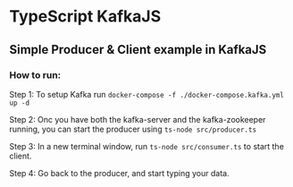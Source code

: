 # TypeScript KafkaJS 

## Simple Producer & Client example in KafkaJS

### How to run:

Step 1: To setup Kafka run `docker-compose -f ./docker-compose.kafka.yml up -d`

Step 2: Onc you have both the kafka-server and the kafka-zookeeper running, you can start the producer using `ts-node src/producer.ts`

Step 3: In a new terminal window, run `ts-node src/consumer.ts` to start the client. 

Step 4: Go back to the producer, and start typing your data. 
